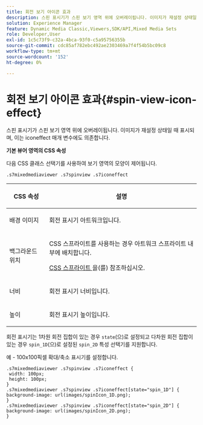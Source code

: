```yaml
---
title: 회전 보기 아이콘 효과
description: 스핀 표시기가 스핀 보기 영역 위에 오버레이됩니다. 이미지가 재설정 상태일 때 표시되며, 이는 iconeffect 매개 변수에도 의존합니다.
solution: Experience Manager
feature: Dynamic Media Classic,Viewers,SDK/API,Mixed Media Sets
role: Developer,User
exl-id: 1c5c73f9-c32a-4bca-93f0-c5a95756355b
source-git-commit: cdc85af782ebc492ae2303469a7f4f54b5bc09c8
workflow-type: tm+mt
source-wordcount: '152'
ht-degree: 0%

---
```


# 회전 보기 아이콘 효과{#spin-view-icon-effect}

스핀 표시기가 스핀 보기 영역 위에 오버레이됩니다. 이미지가 재설정 상태일 때 표시되며, 이는 iconeffect 매개 변수에도 의존합니다.

<!--<a id="section_061E550C1C1D4DB2BD663A898895B38C"></a>-->

**기본 뷰어 영역의 CSS 속성**

다음 CSS 클래스 선택기를 사용하여 보기 영역의 모양이 제어됩니다.

```
.s7mixedmediaviewer .s7spinview .s7iconeffect
```

<table id="table_94EE3F5BBE4547C0B4943471CEE7EDE4"> 
 <thead> 
  <tr> 
   <th colname="col1" class="entry"> <p> CSS 속성 </p> </th> 
   <th colname="col2" class="entry"> <p>설명 </p> </th> 
  </tr> 
 </thead>
 <tbody> 
  <tr> 
   <td colname="col1"> <p> <span class="codeph"> 배경 이미지 </span> </p> </td> 
   <td colname="col2"> <p> 회전 표시기 아트워크입니다. </p> </td> 
  </tr> 
  <tr> 
   <td colname="col1"> <p> <span class="codeph"> 백그라운드 위치 </span> </p> </td> 
   <td colname="col2"> <p> CSS 스프라이트를 사용하는 경우 아트워크 스프라이트 내부에 배치합니다. </p> <p><a href="../../../c-html5-s7-aem-asset-viewers/c-html5-mixedmedia-viewer-about/c-html5-mixedmedia-viewer-customizingviewer/c-html5-mixedmedia-viewer-customizingviewer.md#section-209a43dfbddf4fc589e79cddaf233f50" format="dita" scope="local"> CSS 스프라이트 </a>을(를) 참조하십시오. </p> </td> 
  </tr> 
  <tr> 
   <td colname="col1"> <p> <span class="codeph"> 너비 </span> </p> </td> 
   <td colname="col2"> <p>회전 표시기 너비입니다. </p> </td> 
  </tr> 
  <tr> 
   <td colname="col1"> <p> <span class="codeph"> 높이 </span> </p> </td> 
   <td colname="col2"> <p>회전 표시기 높이입니다. </p> </td> 
  </tr> 
 </tbody> 
</table>

회전 표시기는 1차원 회전 집합이 있는 경우 `state`(으)로 설정되고 다차원 회전 집합이 있는 경우 `spin_1D`(으)로 설정된 `spin_2D` 특성 선택기를 지원합니다.

예 - 100x100픽셀 확대/축소 표시기를 설정합니다.

```
.s7mixedmediaviewer .s7spinview .s7iconeffect { 
 width: 100px; 
 height: 100px; 
} 
.s7mixedmediaviewer .s7spinview .s7iconeffect[state="spin_1D"] { 
background-image: url(images/spinIcon_1D.png); 
} 
.s7mixedmediaviewer .s7spinview .s7iconeffect[state="spin_2D"] { 
background-image: url(images/spinIcon_2D.png); 
}
```
